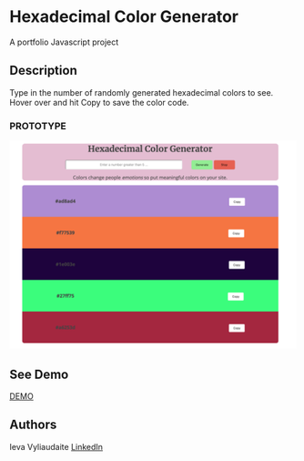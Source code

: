 # Hexadecimal Color Generator

A portfolio Javascript project

## Description

Type in the number of randomly generated hexadecimal colors to see. Hover over and hit Copy to save the color code.

### PROTOTYPE

![](prototype.png)

## See Demo

[DEMO](https://microieva.github.io/color-generator/)


## Authors

 Ieva Vyliaudaite 
 [LinkedIn](https://www.linkedin.com/in/ievavyliaudaite/)


